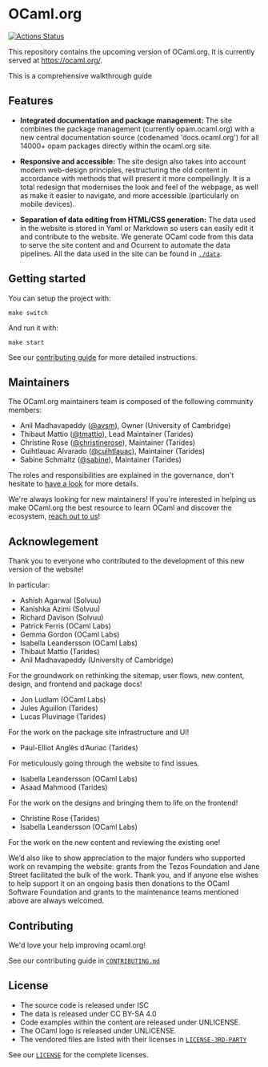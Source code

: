 # OCaml.org

[![Actions Status](https://github.com/ocaml/ocaml.org/workflows/CI/badge.svg)](https://github.com/ocaml/ocaml.org/actions)

This repository contains the upcoming version of OCaml.org. It is currently served at https://ocaml.org/.

This is a comprehensive walkthrough guide
## Features

- **Integrated documentation and package management:** The site combines the
  package management (currently opam.ocaml.org) with a new central
  documentation source (codenamed 'docs.ocaml.org') for all 14000+ opam packages
  directly within the ocaml.org site.

- **Responsive and accessible:** The site design also takes into account modern
  web-design principles, restructuring the old content in accordance with methods
  that will present it more compellingly. It is a total redesign that modernises
  the look and feel of the webpage, as well as make it easier to navigate, and more
  accessible (particularly on mobile devices).

- **Separation of data editing from HTML/CSS generation:** The data used in the website
  is stored in Yaml or Markdown so users can easily edit it and contribute to the website.
  We generate OCaml code from this data to serve the site content and and Ocurrent to
  automate the data pipelines. All the data used in the site can be found in [`./data`](./data).

## Getting started

You can setup the project with:

```
make switch
```

And run it with:

```
make start
```

See our [contributing guide](./CONTRIBUTING.md) for more detailed instructions.

## Maintainers

The OCaml.org maintainers team is composed of the following community members:

- Anil Madhavapeddy ([@avsm](https://github.com/avsm)), Owner (University of Cambridge)
- Thibaut Mattio ([@tmattio](https://github.com/tmattio)), Lead Maintainer (Tarides)
- Christine Rose ([@christinerose](https://github.com/christinerose)), Maintainer (Tarides)
- Cuihtlauac Alvarado ([@cuihtlauac](https://github.com/cuihtlauac)), Maintainer (Tarides)
- Sabine Schmaltz ([@sabine](https://github.com/sabine)), Maintainer (Tarides)

The roles and responsibilities are explained in the governance, don't hesitate to [have a look](https://ocaml.org/governance) for more details.

We're always looking for new maintainers! If you're interested in helping us make OCaml.org the best resource to learn OCaml and discover the ecosystem, [reach out to us](mailto:thibaut@tarides.com)!

## Acknowlegement

Thank you to everyone who contributed to the development of this new version of the website!

In particular:

- Ashish Agarwal (Solvuu)
- Kanishka Azimi (Solvuu)
- Richard Davison (Solvuu)
- Patrick Ferris (OCaml Labs)
- Gemma Gordon (OCaml Labs)
- Isabella Leandersson (OCaml Labs)
- Thibaut Mattio (Tarides)
- Anil Madhavapeddy (University of Cambridge)

For the groundwork on rethinking the sitemap, user flows, new content, design, and frontend and package docs!

- Jon Ludlam (OCaml Labs)
- Jules Aguillon (Tarides)
- Lucas Pluvinage (Tarides)

For the work on the package site infrastructure and UI!

- Paul-Elliot Anglès d’Auriac (Tarides)

For meticulously going through the website to find issues.

- Isabella Leandersson (OCaml Labs)
- Asaad Mahmood (Tarides)

For the work on the designs and bringing them to life on the frontend!

- Christine Rose (Tarides)
- Isabella Leandersson (OCaml Labs)

For the work on the new content and reviewing the existing one!

We’d also like to show appreciation to the major funders who supported work on revamping the website: grants from the Tezos Foundation and Jane Street facilitated the bulk of the work. Thank you, and if anyone else wishes to help support it on an ongoing basis then donations to the OCaml Software Foundation and grants to the maintenance teams mentioned above are always welcomed.

## Contributing

We'd love your help improving ocaml.org!

See our contributing guide in [`CONTRIBUTING.md`](./CONTRIBUTING.md)

## License

- The source code is released under ISC
- The data is released under CC BY-SA 4.0
- Code examples within the content are released under UNLICENSE.
- The OCaml logo is released under UNLICENSE.
- The vendored files are listed with their licenses in [`LICENSE-3RD-PARTY`](./LICENSE-3RD-PARTY)

See our [`LICENSE`](./LICENSE) for the complete licenses.
